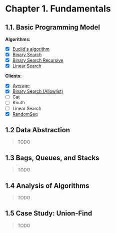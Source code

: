 # Chapter 1. Fundamentals

## 1.1. Basic Programming Model

**Algorithms:**

- [x] [Euclid's algorithm](/js/lib/euclidean/euclidean.js)
- [x] [Binary Search](/js/lib/binary-search/binary-search.js)
- [x] [Binary Search Recursive](/js/lib/binary-search/binary-search-recursive.js)
- [x] [Linear Search](/js/lib/linear-search/linear-search.js)

**Clients:**

- [x] [Average](/bin/Average)
- [x] [Binary Search (Allowlist)](/bin/BinarySearch)
- [ ] Cat
- [ ] Knuth
- [ ] Linear Search
- [x] [RandomSeq](/bin/RandomSeq)

## 1.2 Data Abstraction

> TODO

## 1.3 Bags, Queues, and Stacks

> TODO

## 1.4 Analysis of Algorithms

> TODO

## 1.5 Case Study: Union-Find

> TODO
